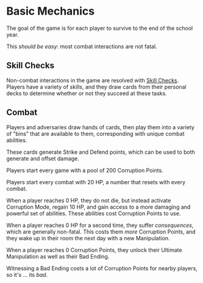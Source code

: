 # Basic Mechanics

The goal of the game is for each player to survive to the end of the school year.

This _should be easy_: most combat interactions are not fatal.

## Skill Checks

Non-combat interactions in the game are resolved with [Skill Checks](./skill_checks.md). Players have a variety of skills, and they draw cards
from their personal decks to determine whether or not they succeed at these tasks.

## Combat

Players and adversaries draw hands of cards, then play them into a variety of "bins" that are available to them, corresponding
with unique combat abilities.

These cards generate Strike and Defend points, which can be used to both generate and offset damage.

Players start every game with a pool of 200 Corruption Points.

Players start every combat with 20 HP, a number that resets with every combat.

When a player reaches 0 HP, they do not die, but instead activate Corruption Mode, regain 10 HP, and gain access to a more
damaging and powerful set of abilities. These abilities cost Corruption Points to use.

When a player reaches 0 HP for a second time, they suffer _consequences_, which are generally non-fatal.
This costs them _more_ Corruption Points, and they wake up in their room the next day with a new Manipulation.

When a player reaches 0 Corruption Points, they unlock their Ultimate Manipulation as well as their Bad Ending.

Witnessing a Bad Ending costs a lot of Corruption Points for nearby players, so it's ... its _bad_.